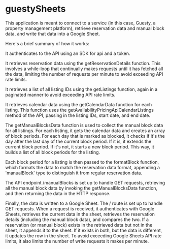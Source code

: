 # guestySheets
This application is meant to connect to a service (in this case, Guesty, a property management platform), retrieve reservation data and manual block data, and write that data into a Google Sheet.

Here's a brief summary of how it works:

It authenticates to the API using an SDK for api and a token.

It retrieves reservation data using the getReservationDetails function. This involves a while-loop that continually makes requests until it has fetched all the data, limiting the number of requests per minute to avoid exceeding API rate limits.

It retrieves a list of all listing IDs using the getListings function, again in a paginated manner to avoid exceeding API rate limits.

It retrieves calendar data using the getCalendarData function for each listing. This function uses the getAvailabilityPricingApiCalendarListings method of the API, passing in the listing IDs, start date, and end date.

The getManualBlocksData function is used to collect the manual block data for all listings. For each listing, it gets the calendar data and creates an array of block periods. For each day that is marked as blocked, it checks if it's the day after the last day of the current block period. If it is, it extends the current block period. If it's not, it starts a new block period. This way, it builds a list of all block periods for the listing.

Each block period for a listing is then passed to the formatBlock function, which formats the data to match the reservation data format, appending a 'manualBlock' type to distinguish it from regular reservation data.

The API endpoint /manualBlocks is set up to handle GET requests, retrieving all the manual block data by invoking the getManualBlocksData function, and then returning the data in the HTTP response.

Finally, the data is written to a Google Sheet. The / route is set up to handle GET requests. When a request is received, it authenticates with Google Sheets, retrieves the current data in the sheet, retrieves the reservation details (including the manual block data), and compares the two. If a reservation (or manual block) exists in the retrieved data but not in the sheet, it appends it to the sheet. If it exists in both, but the data is different, it updates the row in the sheet. To avoid exceeding Google Sheets API rate limits, it also limits the number of write requests it makes per minute.